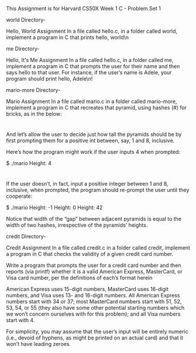 This Assignment is for Harvard CS50X Week 1 C - Problem Set 1




world Directory- 

Hello, World Assignment 
In a file called hello.c, in a folder called world, implement a program in C that prints hello, world\n







me Directory-

Hello, It's Me Assignment
In a file called hello.c, in a folder called me, implement a program in C that prompts the user for their name and then says hello to that user. For instance, if the user’s name is Adele, your program should print hello, Adele\n!






mario-more Directory-

Mario Assignment
In a file called mario.c in a folder called mario-more, implement a program in C that recreates that pyramid, using hashes (#) for bricks, as in the below:

   #  #
  ##  ##
 ###  ###
####  ####

And let’s allow the user to decide just how tall the pyramids should be by first prompting them for a positive int between, say, 1 and 8, inclusive. 

Here’s how the program might work if the user inputs 4 when prompted:

$ ./mario
Height: 4
   #  #
  ##  ##
 ###  ###
####  ####

If the user doesn’t, in fact, input a positive integer between 1 and 8, inclusive, when prompted, the program should re-prompt the user until they cooperate:

$ ./mario
Height: -1
Height: 0
Height: 42

Notice that width of the “gap” between adjacent pyramids is equal to the width of two hashes, irrespective of the pyramids’ heights.






credit Directory- 

Credit Assignment
In a file called credit.c in a folder called credit, implement a program in C that checks the validity of a given credit card number.

Write a program that prompts the user for a credit card number and then reports (via printf) whether it is a valid American Express, MasterCard, or Visa card number, per the definitions of each’s format herein

American Express uses 15-digit numbers, MasterCard uses 16-digit numbers, and Visa uses 13- and 16-digit numbers. All American Express numbers start with 34 or 37; most MasterCard numbers start with 51, 52, 53, 54, or 55 (they also have some other potential starting numbers which we won’t concern ourselves with for this problem); and all Visa numbers start with 4. 

For simplicity, you may assume that the user’s input will be entirely numeric (i.e., devoid of hyphens, as might be printed on an actual card) and that it won’t have leading zeroes. 




